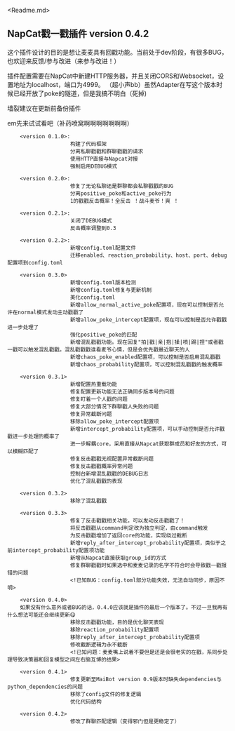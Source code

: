 <Readme.md>
## NapCat戳一戳插件  version 0.4.2

这个插件设计的目的是想让麦麦具有回戳功能。当前处于dev阶段，有很多BUG，也欢迎来反馈/参与改进（来参与改进！）

插件配置需要在NapCat中新建HTTP服务器，并且关闭CORS和Websocket，设置地址为localhost，端口为4999。
		（超小声bb）虽然Adapter在写这个版本时候已经开放了poke的隧道，但是我搞不明白（死掉)

墙裂建议在更新前备份插件

em先来试试看吧（补药喷窝啊啊啊啊啊啊啊）

		<version 0.1.0>:
						构建了代码框架
						分离私聊戳戳和群聊戳戳的请求
						使用HTTP直接与Napcat对接
						强制启用DEBUG模式
      
		<version 0.2.0>:
						修复了无论私聊还是群聊都会私聊戳戳的BUG
						分离positive_poke和active_poke行为
						1的戳戳反击概率！全反击 ！战斗麦爷！爽 ！
      
		<version 0.2.1>:
						关闭了DEBUG模式
						反击概率调整到0.3
      
		<version 0.2.2>:
						新增config.toml配置文件
						迁移enabled、reaction_probability、host、port、debug配置项到config.toml
      
		<version 0.3.0>
						新增config.toml版本检测
						新增config.toml修复与更新机制
						美化config.toml
						新增allow_normal_active_poke配置项，现在可以控制是否允许在normal模式发动主动戳戳了
						新增allow_poke_intercept配置项，现在可以控制是否允许戳戳进一步处理了
						强化positive_poke的匹配
						新增混乱戳戳功能。现在回复"拍|戳|亲|抱|揉|喷|踢|捏"或者戳一戳可以触发混乱戳戳。混乱戳戳戳谁看麦爷心情，但是会优先戳最近聊天的人
						新增chaos_poke_enabled配置项，可以控制是否启用混乱戳戳
						新增chaos_probability配置项，可以控制混乱戳戳的触发概率
      
		<version 0.3.1>
						新增配置热重载功能
						修复配置更新功能无法正确同步版本号的问题
						修复盯着一个人戳的问题
						修复大部分情况下群聊戳人失败的问题
						修复异常截断问题
						移除allow_poke_intercept配置项
						新增intercept_probability配置项，可以手动控制是否允许戳戳进一步处理的概率了
						进一步解耦core，采用直接从Napcat获取群成员和好友的方式，可以模糊匹配了
						修复反击戳戳无视配置异常截断问题
						修复反击戳戳概率异常问题
						控制台新增混乱戳戳的DEBUG日志
						优化了混乱戳戳的表现
      
		<version 0.3.2>
						移除了混乱戳戳
      
		<version 0.3.3>
						修复了反击戳戳相关功能，可以发动反击戳戳了！
						将反击戳戳从command判定改为独立判定，由command触发
						为反击戳戳增加了返回core的功能，实现绕过截断
						新增reply_after_intercept_probability配置项，类似于之前intercept_probability配置项功能
						新增从Napcat直接获取group_id的方式
						修复群聊戳戳时如果选中和麦麦记录的名字不符合时会导致戳一戳报错的问题
						<!已知BUG：config.toml部分功能失效，无法自动同步，原因不明>
      
		<version 0.4.0>
		如果没有什么意外或者BUG的话，0.4.0应该就是插件的最后一个版本了。不过一旦我再有什么想法可能还会继续更新😋
						移除反击戳戳功能，目的是优化聊天表现
						移除reaction_probability配置项
						移除reply_after_intercept_probability配置项
						修改截断逻辑为永不截断
						<!已知问题：麦麦嘴上说着不要但是还是会很老实的在戳，系同步处理导致决策器和回复模型之间左右脑互博的结果>
      
		<version 0.4.1>
						修复更新至MaiBot version 0.9版本时缺失dependencies与python_dependencies的问题
						移除了config文件的修复逻辑
						优化代码结构

		<version 0.4.2>
						修改了群聊匹配逻辑（变得邪门但是更稳定了）
